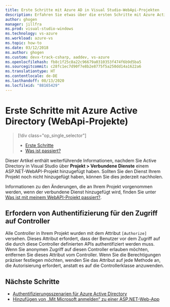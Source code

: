 ```yaml
---
title: Erste Schritte mit Azure AD in Visual Studio-WebApi-Projekten
description: Erfahren Sie etwas über die ersten Schritte mit Azure Active Directory in WebApi-Projekten nach dem Herstellen einer Verbindung oder dem Erstellen eines Azure AD mithilfe von verbundenen Visual Studio-Diensten.
author: ghogen
manager: jillfra
ms.prod: visual-studio-windows
ms.technology: vs-azure
ms.workload: azure-vs
ms.topic: how-to
ms.date: 03/12/2018
ms.author: ghogen
ms.custom: devx-track-csharp, aaddev, vs-azure
ms.openlocfilehash: fb8c1f25c8a22c96679a0310353f474f6b9d5ba5
ms.sourcegitcommit: c28fc1ec7d90f7e8b2e8775f5a250dd14a1622a6
ms.translationtype: HT
ms.contentlocale: de-DE
ms.lasthandoff: 08/13/2020
ms.locfileid: "88165429"
---
```

# <a name="get-started-with-azure-active-directory-webapi-projects"></a>Erste Schritte mit Azure Active Directory (WebApi-Projekte)

> [!div class="op_single_selector"]
> - [Erste Schritte](vs-active-directory-webapi-getting-started.md)
> - [Was ist passiert?](vs-active-directory-webapi-what-happened.md)

Dieser Artikel enthält weiterführende Informationen, nachdem Sie Active Directory in Visual Studio über **Projekt > Verbundene Dienste** einem ASP.NET-WebAPI-Projekt hinzugefügt haben. Sollten Sie den Dienst Ihrem Projekt noch nicht hinzugefügt haben, können Sie dies jederzeit nachholen.

Informationen zu den Änderungen, die an Ihrem Projekt vorgenommen werden, wenn der verbundene Dienst hinzugefügt wird, finden Sie unter [Was ist mit meinem WebAPI-Projekt passiert?](vs-active-directory-webapi-what-happened.md).

## <a name="requiring-authentication-to-access-controllers"></a>Erfordern von Authentifizierung für den Zugriff auf Controller

Alle Controller in Ihrem Projekt wurden mit dem Attribut `[Authorize]` versehen. Dieses Attribut erfordert, dass der Benutzer vor dem Zugriff auf die durch diese Controller definierten APIs authentifiziert werden muss. Wenn Sie anonymen Zugriff auf diesen Controller erlauben möchten, entfernen Sie dieses Attribut vom Controller. Wenn Sie die Berechtigungen präziser festlegen möchten, wenden Sie das Attribut auf jede Methode an, die Autorisierung erfordert, anstatt es auf die Controllerklasse anzuwenden.

## <a name="next-steps"></a>Nächste Schritte

- [Authentifizierungsszenarien für Azure Active Directory](./authentication-vs-authorization.md)
- [Hinzufügen von „Mit Microsoft anmelden“ zu einer ASP.NET-Web-App](quickstart-v2-aspnet-webapp.md)